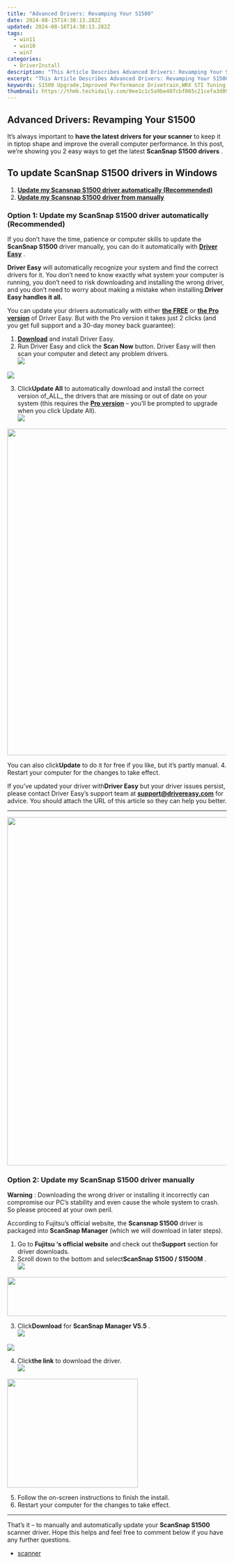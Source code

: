 ```yaml
---
title: "Advanced Drivers: Revamping Your S1500"
date: 2024-08-15T14:38:13.282Z
updated: 2024-08-16T14:38:13.282Z
tags:
  - win11
  - win10
  - win7
categories:
  - DriverInstall
description: "This Article Describes Advanced Drivers: Revamping Your S1500"
excerpt: "This Article Describes Advanced Drivers: Revamping Your S1500"
keywords: S1500 Upgrade,Improved Performance Drivetrain,WRX STI Tuning Kit,Subaru Impreza S1500 Customization,WRX STI Powertrain Enhancements,S-Box Performance Parts,WRX STI Turbocharged Engine
thumbnail: https://thmb.techidaily.com/0ee1c1c5a9be407cbf065c21cefa3d097b024c8bd5c0bbace26a3b7cf94a12be.jpg
---
```


## Advanced Drivers: Revamping Your S1500

It’s always important to **have the latest drivers for your scanner**  to keep it in tiptop shape and improve the overall computer performance. In this post, we’re showing you 2 easy ways to get the latest **ScanSnap S1500 drivers** .

## To update **ScanSnap S1500 drivers in Windows**

1. **[Update my Scansnap S1500 driver automatically (Recommended)](#O1)**
2. **[Update my Scansnap S1500 driver from manually](#O2)**

### Option 1: Update my ScanSnap S1500 driver automatically (Recommended)

 If you don’t have the time, patience or computer skills to update the **ScanSnap S1500**  driver manually, you can do it automatically with **[Driver Easy](https://tools.techidaily.com/drivereasy/download/)**  .

**Driver Easy**   will automatically recognize your system and find the correct drivers for it. You don’t need to know exactly what system your computer is running, you don’t need to risk downloading and installing the wrong driver, and you don’t need to worry about making a mistake when installing.**Driver Easy handles it all.**

 You can update your drivers automatically with either **[the FREE](https://tools.techidaily.com/drivereasy/download/)**  or **[the Pro version](https://tools.techidaily.com/drivereasy/download/)**  of Driver Easy. But with the Pro version it takes just 2 clicks (and you get full support and a 30-day money back guarantee):

1. **[Download](https://tools.techidaily.com/drivereasy/download/)**   and install Driver Easy.
2. Run Driver Easy and click the **Scan Now** button. Driver Easy will then scan your computer and detect any problem drivers.  
![](https://images.drivereasy.com/wp-content/uploads/2018/07/img_5b3f177eac7b8.jpg)
<!-- affiliate ads begin -->
<a href="https://secure.2checkout.com/order/checkout.php?PRODS=37100474&QTY=1&AFFILIATE=108875&CART=1"><img src="https://awario.com/images/pages/index/img-leads-1280@1x.avif" border="0"></a>
<!-- affiliate ads end -->
3. Click**Update All** to automatically download and install the correct version of_ALL_ the drivers that are missing or out of date on your system (this requires the [**Pro version**](https://tools.techidaily.com/drivereasy/download/) – you’ll be prompted to upgrade when you click Update All).  
![](https://images.drivereasy.com/wp-content/uploads/2018/07/img_5b3f166ba38f1.jpg)  
<!-- affiliate ads begin -->
<a href="https://zebaoaffiliateprogram.pxf.io/c/5597632/1853659/21526" target="_top" id="1853659"><img src="//a.impactradius-go.com/display-ad/21526-1853659" border="0" alt="" width="1920" height="750"/></a><img height="0" width="0" src="https://imp.pxf.io/i/5597632/1853659/21526" style="position:absolute;visibility:hidden;" border="0" />
<!-- affiliate ads end -->
 You can also click**Update** to do it for free if you like, but it’s partly manual.
4. Restart your computer for the changes to take effect.

 If you’ve updated your driver with**Driver Easy** but your driver issues persist, please contact Driver Easy’s support team at **<support@drivereasy.com>** for advice. You should attach the URL of this article so they can help you better.

---

<!-- affiliate ads begin -->
<a href="https://aspironcom.sjv.io/c/5597632/1941789/21554" target="_top" id="1941789"><img src="//a.impactradius-go.com/display-ad/21554-1941789" border="0" alt="" width="650" height="800"/></a><img height="0" width="0" src="https://imp.pxf.io/i/5597632/1941789/21554" style="position:absolute;visibility:hidden;" border="0" />
<!-- affiliate ads end -->
### Option 2: Update my ScanSnap S1500 driver manually

**Warning** : Downloading the wrong driver or installing it incorrectly can compromise our PC’s stability and even cause the whole system to crash. So please proceed at your own peril.

 According to Fujitsu’s official website, the **Scansnap S1500** driver is packaged into **ScanSnap Manager** (which we will download in later steps).

1. Go to **Fujitsu ‘s  official website** and check out the**Support** section for driver downloads.
2. Scroll down to the bottom and select**ScanSnap S1500 / S1500M** .  
![](https://images.drivereasy.com/wp-content/uploads/2018/07/img_5b3f127937cd6.jpg)
<!-- affiliate ads begin -->
<a href="https://united.elfm.net/c/5597632/517826/4704" target="_top" id="517826"><img src="//a.impactradius-go.com/display-ad/4704-517826" border="0" alt="" width="728" height="90"/></a><img height="0" width="0" src="https://united.elfm.net/i/5597632/517826/4704" style="position:absolute;visibility:hidden;" border="0" />
<!-- affiliate ads end -->
3. Click**Download** for **ScanSnap Manager V5.5** .  
![](https://images.drivereasy.com/wp-content/uploads/2018/07/img_5b3f145d1cf1d.jpg)
<!-- affiliate ads begin -->
<a href="https://secure.2checkout.com/order/checkout.php?PRODS=4620780&QTY=1&AFFILIATE=108875&CART=1"><img src="https://secure.avangate.com/images/merchant/07dd4d5a72f5740ef0f035f201951476/728__90banner.jpg" border="0"></a>
<!-- affiliate ads end -->
4. Click**the link** to download the driver.  
![](https://images.drivereasy.com/wp-content/uploads/2018/07/img_5b3f14c0b6da1.jpg)
<!-- affiliate ads begin -->
<a href="https://printrendy.pxf.io/c/5597632/1453720/17020" target="_top" id="1453720"><img src="//a.impactradius-go.com/display-ad/17020-1453720" border="0" alt="" width="300" height="250"/></a><img height="0" width="0" src="https://imp.pxf.io/i/5597632/1453720/17020" style="position:absolute;visibility:hidden;" border="0" />
<!-- affiliate ads end -->
5. Follow the on-screen instructions to finish the install.
6. Restart your computer for the changes to take effect.

---

That’s it  – to manually and automatically update your **ScanSnap S1500**  scanner  driver. Hope this helps and feel free to comment below if you have any further questions.

* [scanner](https://store.drivereasy.com/order/cart.php?PRODS=4731822&QTY=1&AFFILIATE=108875)

<ins class="adsbygoogle"
     style="display:block"
     data-ad-format="autorelaxed"
     data-ad-client="ca-pub-7571918770474297"
     data-ad-slot="1223367746"></ins>



<ins class="adsbygoogle"
     style="display:block"
     data-ad-client="ca-pub-7571918770474297"
     data-ad-slot="8358498916"
     data-ad-format="auto"
     data-full-width-responsive="true"></ins>




